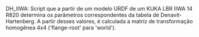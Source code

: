 DH_IIWA:
Script que a partir de um modelo URDF de um KUKA LBR IIWA 14 R820 determina os parâmetros correspondentes da tabela de Denavit-Hartenberg. A partir desses valores, é calculada a matriz de transformação homogênea 4x4 ('flange-root' para 'world').
